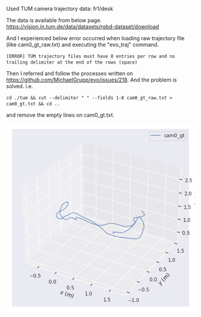 Used TUM camera trajectory data: fr1/desk

The data is available from below page.
https://vision.in.tum.de/data/datasets/rgbd-dataset/download

And I experienced below error occurred when loading raw trajectory file (like cam0_gt_raw.txt) and executing the "evo_traj" command.
```
[ERROR] TUM trajectory files must have 8 entries per row and no trailing delimiter at the end of the rows (space)
```

Then I referred and follow the processes written on https://github.com/MichaelGrupp/evo/issues/218.
And the problem is solved. i.e.
```
cd ./tum && cut --delimiter " " --fields 1-8 cam0_gt_raw.txt > cam0_gt.txt && cd ..
```
and remove the empty lines on cam0_gt.txt.

![trajectory](https://github.com/yuki-inaho/draw_trajectory_with_evo_and_tum_data/blob/main/doc/traj.png)
